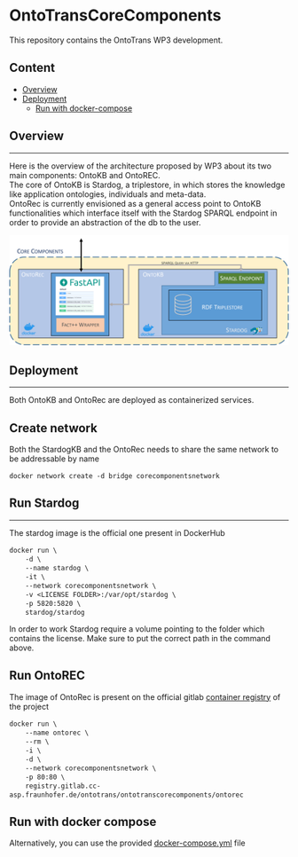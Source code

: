 # OntoTransCoreComponents
This repository contains the OntoTrans WP3 development.

## Content
* [Overview](#overview)
* [Deployment](#deployment)
    * [Run with docker-compose](#run-with-docker-compose)


## Overview 
---
Here is the overview of the architecture proposed by WP3 about its two main components: OntoKB and OntoREC.\
The core of OntoKB is Stardog, a triplestore, in which stores the knowledge like application ontologies, individuals and meta-data.\
OntoRec is currently envisioned as a general access point to OntoKB functionalities which interface itself with the Stardog SPARQL endpoint in order to provide an abstraction of the db to the user.

![CoreComponents overview](docs/images/overview.png)

## Deployment
---
Both OntoKB and OntoRec are deployed as containerized services.

## Create network

Both the StardogKB and the OntoRec needs to share the same network to be addressable by name
```
docker network create -d bridge corecomponentsnetwork
```

## Run Stardog
---
The stardog image is the official one present in DockerHub
```
docker run \
    -d \
    --name stardog \
    -it \
    --network corecomponentsnetwork \
    -v <LICENSE FOLDER>:/var/opt/stardog \
    -p 5820:5820 \
    stardog/stardog
```

In order to work Stardog require a volume pointing to the folder which contains the license. Make sure to put the correct path in the command above.

## Run OntoREC
The image of OntoRec is present on the official gitlab [container registry](https://gitlab.cc-asp.fraunhofer.de/ontotrans/ontotranscorecomponents/container_registry) of the project
```
docker run \
    --name ontorec \
    --rm \ 
    -i \ 
    -d \ 
    --network corecomponentsnetwork \
    -p 80:80 \
    registry.gitlab.cc-asp.fraunhofer.de/ontotrans/ontotranscorecomponents/ontorec
```

## Run with docker compose
Alternatively, you can use the provided [docker-compose.yml](docker-compose.yml) file
